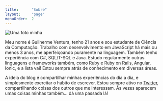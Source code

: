 ```yaml
---
title:      "Sobre"
layout:     "page"
menuOrder:  2
---
```

![Uma foto minha](https://www.gravatar.com/avatar/4c63581802d04203e3f0ab00c72a2410?s=192)

Meu nome é Guilherme Ventura, tenho 21 anos e sou estudante de Ciência da Computação. Trabalho com desenvolvimento em JavaScript há mais ou menos 3 anos, me aperfeiçoando puramente na linguagem. Também tenho experiência com C#, SQL/T-SQL e Java. Estudo regularmente outras linguagens e frameworks também, como Ruby e Ruby on Rails, Angular, Ionic, e a lista vai! Estou sempre atrás de conhecimento em diversas áreas.

A ideia do blog é compartilhar minhas experiências do dia a dia, e simplesmente exercitar o hábito de escrever. Estou sempre ativo no [Twitter][1], compartilhando coisas dos outros que me interessam. Ás vezes aparecem umas coisas minhas também... dá uma passada lá!

[1]: https://twitter.com/danguilherme "@danguilherme"
